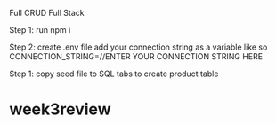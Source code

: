 Full CRUD Full Stack


Step 1:
run npm i 

Step 2: 
create .env file
add your connection string as a variable like so
CONNECTION_STRING=//ENTER YOUR CONNECTION STRING HERE

Step 1:
copy seed file to SQL tabs to create product table

# week3review
